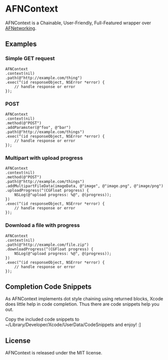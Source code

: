 # AFNContext

AFNContext is a Chainable, User-Friendly, Full-Featured wrapper over [AFNetworking](https://github.com/AFNetworking/AFNetworking).

## Examples

### Simple GET request

```obj-c
AFNContext
.context(nil)
.path(@"http://example.com/thing")
.exec(^(id responseObject, NSError *error) {
    // handle response or error
});
```

### POST

```obj-c
AFNContext
.context(nil)
.method(@"POST")
.addParamster(@"foo", @"bar")
.path(@"http://example.com/things")
.exec(^(id responseObject, NSError *error) {
    // handle response or error
});
```

### Multipart with upload progress

```obj-c
AFNContext
.context(nil)
.method(@"POST")
.path(@"http://example.com/things")
.addMultipartFileData(imageData, @"image", @"image.png", @"image/png")
.uploadProgress(^(CGFloat progress) {
    NSLog(@"upload progress: %@", @(progress));
})
.exec(^(id responseObject, NSError *error) {
    // handle response or error
});
```

### Download a file with progress

```obj-c
AFNContext
.context(nil)
.path(@"http://example.com/file.zip")
.downloadProgress(^(CGFloat progress) {
    NSLog(@"upload progress: %@", @(progress));
})
.exec(^(id responseObject, NSError *error) {
    // handle response or error
});

```

<!--
## Installation

### With CocoaPods
```ruby
pod 'AFNContext', '~> 1.0.0'
```
-->

## Completion Code Snippets

As AFNContext implements dot style chaining using returned blocks, Xcode does little help in code completion. Thus there are code snippets help you out.

Copy the included code snippets to ~/Library/Developer/Xcode/UserData/CodeSnippets and enjoy! :]

## License

AFNContext is released under the MIT license.

